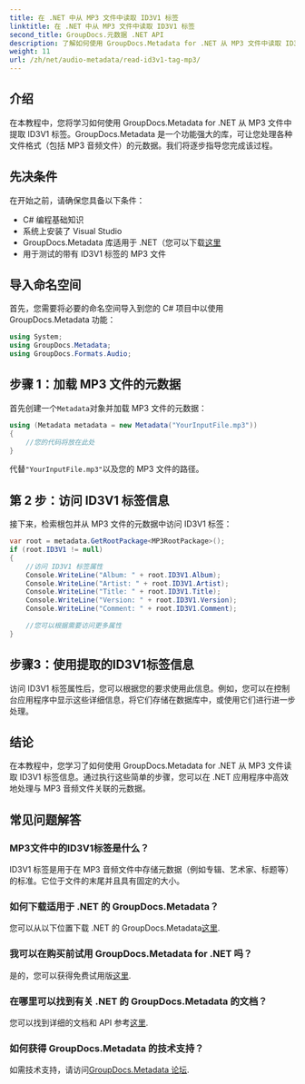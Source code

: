 ```yaml
---
title: 在 .NET 中从 MP3 文件中读取 ID3V1 标签
linktitle: 在 .NET 中从 MP3 文件中读取 ID3V1 标签
second_title: GroupDocs.元数据 .NET API
description: 了解如何使用 GroupDocs.Metadata for .NET 从 MP3 文件中读取 ID3V1 标签。带有代码示例的分步教程。
weight: 11
url: /zh/net/audio-metadata/read-id3v1-tag-mp3/
---
```

## 介绍
在本教程中，您将学习如何使用 GroupDocs.Metadata for .NET 从 MP3 文件中提取 ID3V1 标签。GroupDocs.Metadata 是一个功能强大的库，可让您处理各种文件格式（包括 MP3 音频文件）的元数据。我们将逐步指导您完成该过程。
## 先决条件
在开始之前，请确保您具备以下条件：
- C# 编程基础知识
- 系统上安装了 Visual Studio
-  GroupDocs.Metadata 库适用于 .NET（您可以下载[这里](https://releases.groupdocs.com/metadata/net/）)
- 用于测试的带有 ID3V1 标签的 MP3 文件

## 导入命名空间
首先，您需要将必要的命名空间导入到您的 C# 项目中以使用 GroupDocs.Metadata 功能：
```csharp
using System;
using GroupDocs.Metadata;
using GroupDocs.Formats.Audio;
```
## 步骤 1：加载 MP3 文件的元数据
首先创建一个`Metadata`对象并加载 MP3 文件的元数据：
```csharp
using (Metadata metadata = new Metadata("YourInputFile.mp3"))
{
    //您的代码将放在此处
}
```
代替`"YourInputFile.mp3"`以及您的 MP3 文件的路径。
## 第 2 步：访问 ID3V1 标签信息
接下来，检索根包并从 MP3 文件的元数据中访问 ID3V1 标签：
```csharp
var root = metadata.GetRootPackage<MP3RootPackage>();
if (root.ID3V1 != null)
{
    //访问 ID3V1 标签属性
    Console.WriteLine("Album: " + root.ID3V1.Album);
    Console.WriteLine("Artist: " + root.ID3V1.Artist);
    Console.WriteLine("Title: " + root.ID3V1.Title);
    Console.WriteLine("Version: " + root.ID3V1.Version);
    Console.WriteLine("Comment: " + root.ID3V1.Comment);
    
    //您可以根据需要访问更多属性
}
```
## 步骤3：使用提取的ID3V1标签信息
访问 ID3V1 标签属性后，您可以根据您的要求使用此信息。例如，您可以在控制台应用程序中显示这些详细信息，将它们存储在数据库中，或使用它们进行进一步处理。

## 结论
在本教程中，您学习了如何使用 GroupDocs.Metadata for .NET 从 MP3 文件读取 ID3V1 标签信息。通过执行这些简单的步骤，您可以在 .NET 应用程序中高效地处理与 MP3 音频文件关联的元数据。

## 常见问题解答
### MP3文件中的ID3V1标签是什么？
ID3V1 标签是用于在 MP3 音频文件中存储元数据（例如专辑、艺术家、标题等）的标准。它位于文件的末尾并且具有固定的大小。
### 如何下载适用于 .NET 的 GroupDocs.Metadata？
您可以从以下位置下载 .NET 的 GroupDocs.Metadata[这里](https://releases.groupdocs.com/metadata/net/).
### 我可以在购买前试用 GroupDocs.Metadata for .NET 吗？
是的，您可以获得免费试用版[这里](https://releases.groupdocs.com/).
### 在哪里可以找到有关 .NET 的 GroupDocs.Metadata 的文档？
您可以找到详细的文档和 API 参考[这里](https://tutorials.groupdocs.com/metadata/net/).
### 如何获得 GroupDocs.Metadata 的技术支持？
如需技术支持，请访问[GroupDocs.Metadata 论坛](https://forum.groupdocs.com/c/metadata/14).